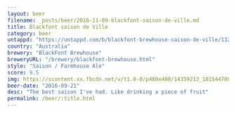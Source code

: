 ```yaml
---
layout: beer
filename: _posts/beer/2016-11-09-blackfont-saison-de-ville.md
title: Blackfont saison de Ville
category: beer
untappd: "https://untappd.com/b/blackfont-brewhouse-saison-de-ville/1328437"
country: "Australia"
brewery: "BlackFont Brewhouse"
breweryURL: "/brewery/blackfont-brewhouse.html"
style: "Saison / Farmhouse Ale"
score: 9.5
img: https://scontent.xx.fbcdn.net/v/t1.0-0/p480x480/14359213_10154470823213745_2596732537954561642_n.jpg?oh=3db6e5ea1ee549d6f98117ecb06a3ee5&oe=5ADF4A9E
beer-date: "2016-09-21"
desc: "The best saison I've had. Like drinking a piece of fruit"
permalink: /beer/:title.html
---
```

